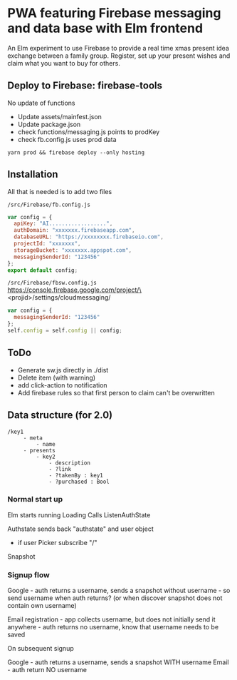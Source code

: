 # PWA featuring Firebase messaging and data base with Elm frontend

An Elm experiment to use Firebase to provide a real time xmas present idea exchange between a family group. Register, set up your present wishes and claim what you want to buy for others.

## Deploy to Firebase: firebase-tools

No update of functions
 - Update assets/mainfest.json
 - Update package.json
 - check functions/messaging.js points to prodKey
 - check fb.config.js uses prod data

```
yarn prod && firebase deploy --only hosting
```

## Installation

All that is needed is to add two files

`/src/Firebase/fb.config.js`

```js
var config = {
  apiKey: "AI..................",
  authDomain: "xxxxxxx.firebaseapp.com",
  databaseURL: "https://xxxxxxxx.firebaseio.com",
  projectId: "xxxxxxx",
  storageBucket: "xxxxxxx.appspot.com",
  messagingSenderId: "123456"
};
export default config;
```

`/src/Firebase/fbsw.config.js`
https://console.firebase.google.com/project/\<projid\>/settings/cloudmessaging/

```js
var config = {
  messagingSenderId: "123456"
};
self.config = self.config || config;
```

## ToDo

 * Generate sw.js directly in ./dist
 * Delete item (with warning)
 * add click-action to notification
 * Add firebase rules so that first person to claim can't be overwritten

## Data structure (for 2.0)

```
/key1
     - meta
         - name
     - presents
         - key2
             - description
             - ?link
             - ?takenBy : key1
             - ?purchased : Bool
```
### Normal start up

Elm starts running             Loading            Calls ListenAuthState

Authstate sends back
"authstate" and user object
 - if user                     Picker             subscribe "/"

 Snapshot


### Signup flow

Google
    - auth returns a username, sends a snapshot without username
    - so send username when auth returns?  (or when discover snapshot does not contain own username)

Email registration
    - app collects username, but does not initially send it anywhere
    - auth returns no username, know that username needs to be saved

On subsequent signup

Google
    - auth returns a username, sends a snapshot WITH username
Email
    - auth return NO username
